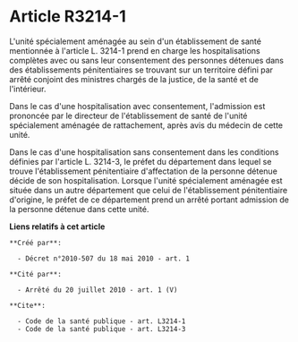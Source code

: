 # Article R3214-1

L'unité spécialement aménagée au sein d'un établissement de santé mentionnée à l'article L. 3214-1 prend en charge les
hospitalisations complètes avec ou sans leur consentement des personnes détenues dans des établissements pénitentiaires se
trouvant sur un territoire défini par arrêté conjoint des ministres chargés de la justice, de la santé et de l'intérieur. 

Dans le cas d'une hospitalisation avec consentement, l'admission est prononcée par le directeur de l'établissement de santé
de l'unité spécialement aménagée de rattachement, après avis du médecin de cette unité. 

Dans le cas d'une hospitalisation sans consentement dans les conditions définies par l'article L. 3214-3, le préfet du
département dans lequel se trouve l'établissement pénitentiaire d'affectation de la personne détenue décide de son
hospitalisation. Lorsque l'unité spécialement aménagée est située dans un autre département que celui de l'établissement
pénitentiaire d'origine, le préfet de ce département prend un arrêté portant admission de la personne détenue dans cette
unité.

**Liens relatifs à cet article**

	**Créé par**:

	  - Décret n°2010-507 du 18 mai 2010 - art. 1

	**Cité par**:

	  - Arrêté du 20 juillet 2010 - art. 1 (V)

	**Cite**:

	  - Code de la santé publique - art. L3214-1
	  - Code de la santé publique - art. L3214-3
